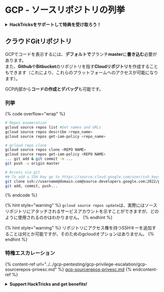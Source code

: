 # GCP - ソースリポジトリの列挙

<details>

<summary><strong>HackTricksをサポートして特典を受け取ろう！</strong></summary>

* HackTricksで**会社の広告を見たい**場合や、**最新バージョンのPEASSを入手したい**場合は、[**SUBSCRIPTION PLANS**](https://github.com/sponsors/carlospolop)をチェックしてください！
* [**公式PEASS＆HackTricksグッズ**](https://peass.creator-spring.com)を手に入れよう
* [**The PEASS Family**](https://opensea.io/collection/the-peass-family)を見つけて、独占的な[**NFT**](https://opensea.io/collection/the-peass-family)のコレクションを発見しよう
* 💬 [**Discordグループ**](https://discord.gg/hRep4RUj7f)または[**Telegramグループ**](https://t.me/peass)に参加するか、**Twitter**で私をフォローする 🐦 [**@carlospolopm**](https://twitter.com/carlospolopm)
* **HackTricks**と**HackTricks Cloud**のGitHubリポジトリにPRを提出して、あなたのハッキングテクニックを共有しましょう。

</details>

## クラウドGitリポジトリ <a href="#reviewing-cloud-git-repositories" id="reviewing-cloud-git-repositories"></a>

GCPでコードを表示するには、**デフォルトで**ブランチ**master**に**書き込む**必要があります。\
また、**Github**や**Bitbucket**のリポジトリを指す**Cloudリポジトリ**を作成することもできます（これにより、これらのプラットフォームへのアクセスが可能になります）。

GCP内部から**コードの作成とデバッグ**も可能です。

### 列挙

{% code overflow="wrap" %}
```bash
# Repos enumeration
gcloud source repos list #Get names and URLs
gcloud source repos describe <repo_name>
gcloud source repos get-iam-policy <repo_name>

# gcloud repo clone
gcloud source repos clone <REPO NAME>
gcloud source repos get-iam-policy <REPO NAME>
... git add & git commit -m ...
git push -u origin master

# Access via git
## To add a SSH key go to https://source.cloud.google.com/user/ssh_keys (no gcloud command)
git clone ssh://username@domain.com@source.developers.google.com:2022/p/<proj-name>/r/<repo-name>
git add, commit, push...


```
{% endcode %}

{% hint style="warning" %}
`gcloud source repos update`は、実際にはソースリポジトリにアタッチされるサービスアカウントを示すことができますが、どのように使用されるのかはわかりません。
{% endhint %}

{% hint style="warning" %}
リポジトリにアクセス権を持つSSHキーを追加することは何とか可能ですが、そのためのgcloudオプションはありません。
{% endhint %}

### 特権エスカレーション

{% content-ref url="../../gcp-pentesting/gcp-privilege-escalation/gcp-sourcerepos-privesc.md" %}
[gcp-sourcerepos-privesc.md](../../gcp-pentesting/gcp-privilege-escalation/gcp-sourcerepos-privesc.md)
{% endcontent-ref %}

<details>

<summary><strong>Support HackTricks and get benefits!</strong></summary>

* もしもあなたの**会社をHackTricksで宣伝したい**場合や、**PEASSの最新バージョンにアクセスしたい**場合は、[**SUBSCRIPTION PLANS**](https://github.com/sponsors/carlospolop)をチェックしてください！
* [**公式PEASS＆HackTricksグッズ**](https://peass.creator-spring.com)を手に入れましょう
* [**The PEASS Family**](https://opensea.io/collection/the-peass-family)を見つけて、独占的な[**NFT**](https://opensea.io/collection/the-peass-family)のコレクションを発見しましょう
* 💬 [**Discordグループ**](https://discord.gg/hRep4RUj7f)または[**telegramグループ**](https://t.me/peass)に参加するか、**Twitter** 🐦 [**@carlospolopm**](https://twitter.com/carlospolopm)を**フォロー**してください。
* **HackTricks**と**HackTricks Cloud**のgithubリポジトリに**PRを提出**することで、あなたのハッキングトリックを共有してください。

</details>
